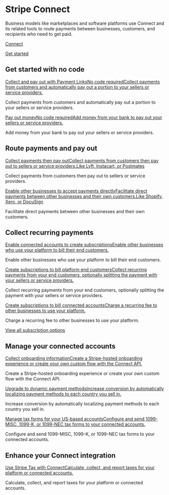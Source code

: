 # Stripe Connect

Business models like marketplaces and software platforms use Connect and its related tools to route payments between businesses, customers, and recipients who need to get paid.

[Connect](/connect)

[Get started](/docs/connect/overview)

## Get started with no code

[Collect and pay out with Payment LinksNo code requiredCollect payments from customers and automatically pay out a portion to your sellers or service providers.](/docs/connect/collect-then-transfer-guide?platform=no-code)

Collect payments from customers and automatically pay out a portion to your sellers or service providers.

[Pay out moneyNo code requiredAdd money from your bank to pay out your sellers or service providers.](/docs/connect/add-and-pay-out-guide?dashboard-or-api=dashboard)

Add money from your bank to pay out your sellers or service providers.

## Route payments and pay out

[Collect payments then pay outCollect payments from customers then pay out to sellers or service providers.Like Lyft, Instacart, or Postmates](/docs/connect/collect-then-transfer-guide)

Collect payments from customers then pay out to sellers or service providers.

[Enable other businesses to accept payments directlyFacilitate direct payments between other businesses and their own customers.Like Shopify, Xero, or DocuSign](/docs/connect/enable-payment-acceptance-guide)

Facilitate direct payments between other businesses and their own customers.

## Collect recurring payments

[Enable connected accounts to create subscriptionsEnable other businesses who use your platform to bill their end customers.](/connect/subscriptions#customer-connected-account)

Enable other businesses who use your platform to bill their end customers.

[Create subscriptions to bill platform end customersCollect recurring payments from your end customers, optionally splitting the payment with your sellers or service providers.](/connect/subscriptions#customer-platform)

Collect recurring payments from your end customers, optionally splitting the payment with your sellers or service providers.

[Create subscriptions to bill connected accountsCharge a recurring fee to other businesses to use your platform.](/connect/subscriptions#connected-account-platform)

Charge a recurring fee to other businesses to use your platform.

[View all subscription options](/docs/connect/subscriptions)

## Manage your connected accounts

[Collect onboarding informationCreate a Stripe-hosted onboarding experience or create your own custom flow with the Connect API.](/connect/accounts)

Create a Stripe-hosted onboarding experience or create your own custom flow with the Connect API.

[Upgrade to dynamic payment methodsIncrease conversion by automatically localizing payment methods to each country you sell in.](/connect/dynamic-payment-methods)

Increase conversion by automatically localizing payment methods to each country you sell in.

[Manage tax forms for your US-based accountsConfigure and send 1099-MISC, 1099-K, or 1099-NEC tax forms to your connected accounts.](/connect/tax-reporting)

Configure and send 1099-MISC, 1099-K, or 1099-NEC tax forms to your connected accounts.

## Enhance your Connect integration

[Use Stripe Tax with ConnectCalculate, collect, and report taxes for your platform or connected accounts.](/tax/connect)

Calculate, collect, and report taxes for your platform or connected accounts.
